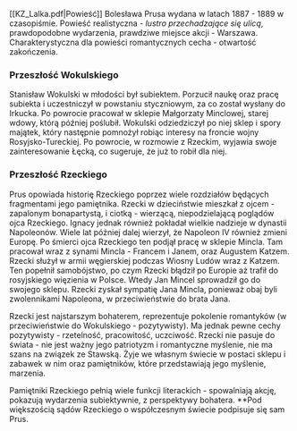 [[KZ_Lalka.pdf|Powieść]] Bolesława Prusa wydana w latach 1887 - 1889 w czasopiśmie.
Powieść realistyczna - *lustro przechadzające się ulicą*, prawdopodobne wydarzenia, prawdziwe miejsce akcji - Warszawa.
Charakterystyczna dla powieści romantycznych cecha - otwartość zakończenia.
### Przeszłość Wokulskiego
Stanisław Wokulski w młodości był subiektem. Porzucił naukę oraz pracę subiekta i uczestniczył w powstaniu styczniowym, za co został wysłany do Irkucka. Po powrocie pracował w sklepie Małgorzaty Minclowej, starej wdowy, którą później poślubił. Wokulski odziedziczył po niej sklep i spory majątek, który następnie pomnożył robiąc interesy na froncie wojny Rosyjsko-Tureckiej. Po powrocie, w rozmowie z Rzeckim, wyjawia swoje zainteresowanie Łęcką, co sugeruje, że już to robił dla niej.

### Przeszłość Rzeckiego
Prus opowiada historię Rzeckiego poprzez wiele rozdziałów będących fragmentami jego pamiętnika. Rzecki w dzieciństwie mieszkał z ojcem - zapalonym bonapartystą, i ciotką - wierzącą, niepodzielającą poglądów ojca Rzeckiego. Ignacy jednak również pokładał wielkie nadzieje w dynastii Napoleonów. Wiele lat później dalej wierzył, że Napoleon IV również zmieni Europę. Po śmierci ojca Rzeckiego ten podjął pracę w sklepie Mincla. Tam pracował wraz z synami Mincla - Francem i Janem, oraz Augustem Katzem.
Rzecki służył w armii węgierskiej podczas Wiosny Ludów wraz z Katzem. Ten popełnił samobójstwo, po czym Rzecki błądził po Europie aż trafił do rosyjskiego więzienia w Polsce. Wtedy Jan Mincel sprowadził go do swojego sklepu. Rzecki zyskał sympatię Jana Mincla, ponieważ obaj byli zwolennikami Napoleona, w przeciwieństwie do brata Jana. 

Rzecki jest najstarszym bohaterem, reprezentuje pokolenie romantyków (w przeciwieństwie do Wokulskiego - pozytywisty). Ma jednak pewne cechy pozytywisty - rzetelność, pracowitość, uczciwość.
Rzecki nie pasuje do świata - nie jest ważny jego patriotyzm i romantyczne myślenie, nie ma szans na związek ze Stawską. Żyje we własnym świecie w postaci sklepu i zabawek w nim oraz pamiętników, które przedstawiają jego myślenie, marzenia.

Pamiętniki Rzeckiego pełnią wiele funkcji literackich - spowalniają akcję, pokazują wydarzenia subiektywnie, z perspektywy bohatera. **Pod większością sądów Rzeckiego o współczesnym świecie podpisuje się sam Prus.